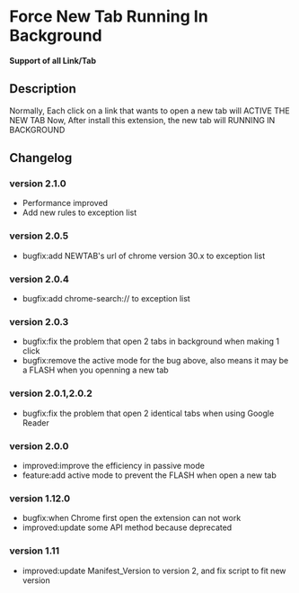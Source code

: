 # Force New Tab Running In Background

**Support of all Link/Tab**

## Description

Normally, Each click on a link that wants to open a new tab will ACTIVE THE NEW TAB
Now, After install this extension, the new tab will RUNNING IN BACKGROUND

## Changelog

### version 2.1.0

- Performance improved
- Add new rules to exception list

### version 2.0.5

- bugfix:add NEWTAB's url of chrome version 30.x to exception list

### version 2.0.4

- bugfix:add chrome-search:// to exception list

### version 2.0.3

- bugfix:fix the problem that open 2 tabs in background when making 1 click
- bugfix:remove the active mode for the bug above, also means it may be a FLASH when you openning a new tab

### version 2.0.1,2.0.2

- bugfix:fix the problem that open 2 identical tabs when using Google Reader

### version 2.0.0

- improved:improve the efficiency in passive mode
- feature:add active mode to prevent the FLASH when open a new tab

### version 1.12.0

- bugfix:when Chrome first open the extension can not work
- improved:update some API method because deprecated

### version 1.11

- improved:update Manifest_Version to version 2, and fix script to fit new version
